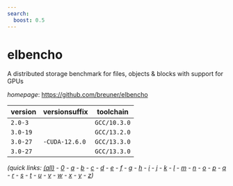 ```yaml
---
search:
  boost: 0.5
---
```

# elbencho

A distributed storage benchmark for files, objects & blocks with support for GPUs

*homepage*: <https://github.com/breuner/elbencho>

version | versionsuffix | toolchain
--------|---------------|----------
``2.0-3`` |  | ``GCC/10.3.0``
``3.0-19`` |  | ``GCC/13.2.0``
``3.0-27`` | ``-CUDA-12.6.0`` | ``GCC/13.3.0``
``3.0-27`` |  | ``GCC/13.3.0``


*(quick links: [(all)](../index.md) - [0](../0/index.md) - [a](../a/index.md) - [b](../b/index.md) - [c](../c/index.md) - [d](../d/index.md) - [e](../e/index.md) - [f](../f/index.md) - [g](../g/index.md) - [h](../h/index.md) - [i](../i/index.md) - [j](../j/index.md) - [k](../k/index.md) - [l](../l/index.md) - [m](../m/index.md) - [n](../n/index.md) - [o](../o/index.md) - [p](../p/index.md) - [q](../q/index.md) - [r](../r/index.md) - [s](../s/index.md) - [t](../t/index.md) - [u](../u/index.md) - [v](../v/index.md) - [w](../w/index.md) - [x](../x/index.md) - [y](../y/index.md) - [z](../z/index.md))*

